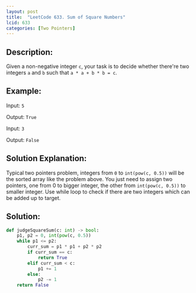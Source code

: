 ```yaml
---
layout: post
title:  "LeetCode 633. Sum of Square Numbers"
lcid: 633
categories: [Two Pointers]
---
```

## Description:
Given a non-negative integer `c`, your task is to decide whether there're two integers `a` and `b` such that `a * a + b * b = c`.

## Example:
Input: `5`

Output: `True`

Input: `3`

Output: `False`

## Solution Explanation:
Typical two pointers problem, integers from `0` to `int(pow(c, 0.5))` will be the sorted array like the problem above. You just need to assign two pointers, one from 0 to bigger integer, the other from `int(pow(c, 0.5))` to smaller integer. Use while loop to check if there are two integers which can be added up to target.

## Solution:
```python
def judgeSquareSum(c: int) -> bool:
    p1, p2 = 0, int(pow(c, 0.5))
    while p1 <= p2:
        curr_sum = p1 * p1 + p2 * p2
        if curr_sum == c:
            return True
        elif curr_sum < c:
            p1 += 1
        else:
            p2 -= 1
    return False
```
